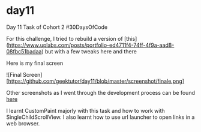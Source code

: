 # day11

Day 11 Task of Cohort 2 #30DaysOfCode

For this challenge, I tried to rebuild a version of [this] (https://www.uplabs.com/posts/portfolio-ed4711f4-74ff-4f9a-aad8-08fbc51badaa) but with a few tweaks here and there

Here is my final screen

![Final Screen][https://github.com/geektutor/day11/blob/master/screenshot/finale.png]

Other screenshots as I went through the development process can be found [here](https://github.com/geektutor/day11/blob/master/screenshot/) 

I learnt CustomPaint majorly with this task and how to work with SingleChildScrollView. I also learnt how to use url launcher to open links in a web browser.
